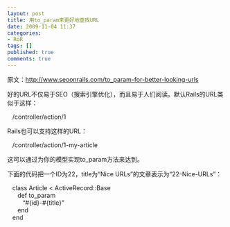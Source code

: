 ```yaml
---
layout: post
title: 用to_param来更好地查找URL
date: 2009-11-04 11:37
categories:
- RoR
tags: []
published: true
comments: true
---
```

<p><p>原文：<a title="http://www.seoonrails.com/to_param-for-better-looking-urls" href="http://www.seoonrails.com/to_param-for-better-looking-urls">http://www.seoonrails.com/to_param-for-better-looking-urls</a></p>  <p>好的URL不仅易于SEO（搜索引擎优化），而且易于人们阅读。默认Rails的URL类似于这样：</p>  <p>&#160;&#160; /controller/action/1</p>  <p>Rails也可以支持这样的URL：</p>  <p>&#160;&#160; /controller/action/1-my-article</p>  <p>这可以通过为你的模型实现to_param方法来达到。</p>  <p>下面的代码把一个ID为22，title为“Nice URLs”的文章表示为“22-Nice-URLs”：</p>  <p>&#160;&#160; class Article &lt; ActiveRecord::Base   <br />&#160;&#160;&#160;&#160;&#160; def to_param    <br />&#160;&#160;&#160;&#160;&#160;&#160;&#160;&#160; “#{id}-#{title}”    <br />&#160;&#160;&#160;&#160;&#160; end    <br />&#160;&#160; end</p></p>
